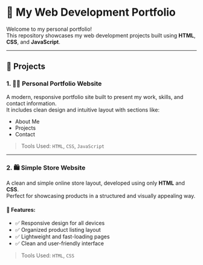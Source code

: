 # 🌟 My Web Development Portfolio

Welcome to my personal portfolio!  
This repository showcases my web development projects built using **HTML**, **CSS**, and **JavaScript**.

---

## 📁 Projects

### 1. 🧑‍💻 Personal Portfolio Website

A modern, responsive portfolio site built to present my work, skills, and contact information.  
It includes clean design and intuitive layout with sections like:

- About Me  
- Projects  
- Contact  

> Tools Used: `HTML`, `CSS`, `JavaScript`

---

### 2. 🛍️ Simple Store Website

A clean and simple online store layout, developed using only **HTML** and **CSS**.  
Perfect for showcasing products in a structured and visually appealing way.

#### 🔹 Features:

- ✅ Responsive design for all devices  
- ✅ Organized product listing layout  
- ✅ Lightweight and fast-loading pages  
- ✅ Clean and user-friendly interface  

> Tools Used: `HTML`, `CSS`
